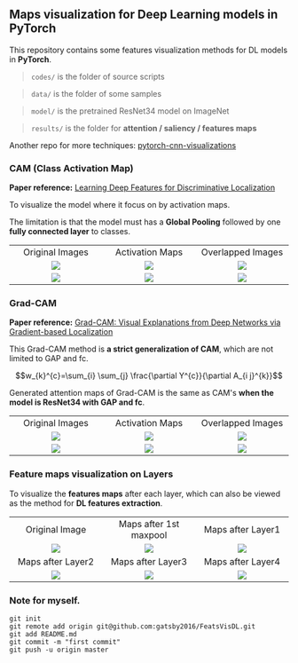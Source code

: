 ## Maps visualization for Deep Learning models in **PyTorch**

This repository contains some features visualization methods for DL models in **PyTorch**.

> `codes/` is the folder of source scripts

> `data/` is the folder of some samples

> `model/` is the pretrained ResNet34 model on ImageNet

> `results/` is the folder for **attention / saliency / features maps**

Another repo for more techniques: [pytorch-cnn-visualizations](https://github.com/utkuozbulak/pytorch-cnn-visualizations)


### CAM (Class Activation Map)

**Paper reference:** [Learning Deep Features for Discriminative Localization](https://arxiv.org/abs/1512.04150)

To visualize the model where it focus on by activation maps.

The limitation is that the model must has a **Global Pooling** followed by one **fully connected layer** to classes.

<table border=0 width="50px" >
	<tbody> 
    <tr>		<td width="30%" align="center"> Original Images </td>
			<td width="30%" align="center"> Activation Maps </td>
			<td width="30%" align="center"> Overlapped Images </td>
		</tr>
		<tr>
			<td width="30%" align="center"> <img src="https://github.com/gatsby2016/FeatsVisDL/blob/master/data/plane.jpeg"> </td>
			<td width="30%" align="center"> <img src="https://github.com/gatsby2016/FeatsVisDL/blob/master/results/CAM/plane_404_CAM.png"> </td>
			<td width="30%" align="center"> <img src="https://github.com/gatsby2016/FeatsVisDL/blob/master/results/CAM/plane_404_overlap.png"> </td>
		</tr>
		<tr>
			<td width="30%" align="center"> <img src="https://github.com/gatsby2016/FeatsVisDL/blob/master/data/rugbyball.jpg"> </td>
			<td width="30%" align="center"> <img src="https://github.com/gatsby2016/FeatsVisDL/blob/master/results/CAM/rugbyball_768_CAM.png"> </td>
			<td width="30%" align="center"> <img src="https://github.com/gatsby2016/FeatsVisDL/blob/master/results/CAM/rugbyball_768_overlap.png"> </td>
		</tr>
	</tbody>
</table>


### Grad-CAM

**Paper reference:** [Grad-CAM: Visual Explanations from Deep Networks via Gradient-based Localization](https://arxiv.org/pdf/1610.02391.pdf)

This Grad-CAM method is **a strict generalization of CAM**, which are not limited to GAP and fc.

$$w_{k}^{c}=\sum_{i} \sum_{j} \frac{\partial Y^{c}}{\partial A_{i j}^{k}}$$

Generated attention maps of Grad-CAM is the same as CAM's **when the model is ResNet34 with GAP and fc**.

<table border=0 width="50px" >
	<tbody> 
    <tr>		<td width="30%" align="center"> Original Images </td>
			<td width="30%" align="center"> Activation Maps </td>
			<td width="30%" align="center"> Overlapped Images </td>
		</tr>
		<tr>
			<td width="30%" align="center"> <img src="https://github.com/gatsby2016/FeatsVisDL/blob/master/data/plane.jpeg"> </td>
			<td width="30%" align="center"> <img src="https://github.com/gatsby2016/FeatsVisDL/blob/master/results/GradCAM/plane_404_CAM.png"> </td>
			<td width="30%" align="center"> <img src="https://github.com/gatsby2016/FeatsVisDL/blob/master/results/GradCAM/plane_404_overlap.png"> </td>
		</tr>
		<tr>
			<td width="30%" align="center"> <img src="https://github.com/gatsby2016/FeatsVisDL/blob/master/data/rugbyball.jpg"> </td>
			<td width="30%" align="center"> <img src="https://github.com/gatsby2016/FeatsVisDL/blob/master/results/GradCAM/rugbyball_768_CAM.png"> </td>
			<td width="30%" align="center"> <img src="https://github.com/gatsby2016/FeatsVisDL/blob/master/results/GradCAM/rugbyball_768_overlap.png"> </td>
		</tr>
	</tbody>
</table>


### Feature maps visualization on Layers

To visualize the **features maps** after each layer, which can also be viewed as the method for **DL features extraction**.

<table border=0 width="50px" >
	<tbody> 
    <tr>		<td width="30%" align="center"> Original Image </td>
			<td width="30%" align="center"> Maps after 1st maxpool </td>
			<td width="30%" align="center"> Maps after Layer1</td>
		</tr>
		<tr>
			<td width="30%" align="center"> <img src="https://github.com/gatsby2016/FeatsVisDL/blob/master/data/ball.jpg"> </td>
			<td width="30%" align="center"> <img src="https://github.com/gatsby2016/FeatsVisDL/blob/master/results/featsmapVis/ball/gif/maxpool.gif"> </td>
			<td width="30%" align="center"> <img src="https://github.com/gatsby2016/FeatsVisDL/blob/master/results/featsmapVis/ball/gif/layer1.gif"> </td>
		</tr>
    <tr>		<td width="30%" align="center"> Maps after Layer2 </td>
			<td width="30%" align="center"> Maps after Layer3 </td>
			<td width="30%" align="center"> Maps after Layer4 </td>
		</tr>
		<tr>
			<td width="30%" align="center"> <img src="https://github.com/gatsby2016/FeatsVisDL/blob/master/results/featsmapVis/ball/gif/layer2.gif"> </td>
			<td width="30%" align="center"> <img src="https://github.com/gatsby2016/FeatsVisDL/blob/master/results/featsmapVis/ball/gif/layer3.gif"> </td>
			<td width="30%" align="center"> <img src="https://github.com/gatsby2016/FeatsVisDL/blob/master/results/featsmapVis/ball/gif/layer4.gif"> </td>
		</tr>
	</tbody>
</table>





### Note for myself.
```
git init
git remote add origin git@github.com:gatsby2016/FeatsVisDL.git
git add README.md
git commit -m "first commit"
git push -u origin master
```
